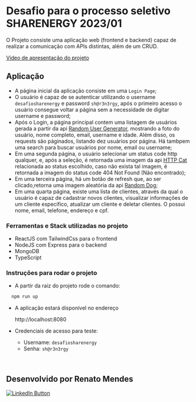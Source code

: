 # Desafio para o processo seletivo SHARENERGY 2023/01

O Projeto consiste uma aplicação web (frontend e backend) capaz de realizar a comunicação com APIs distintas, além de um CRUD.

[Video de apresentação do projeto](https://www.youtube.com/watch?v=oWHrHqw0nuY)

## Aplicação

- A página inicial da aplicação consiste em uma `Login Page`;
- O usuário é capaz de se autenticar utilizando o username `desafiosharenergy` e password `sh@r3n3rgy`, após o primeiro acesso o usuário consegue voltar a página sem a necessidade de digitar username e password;
- Após o Login, a página principal contem uma listagem de usuários gerada a partir da api [Random User Generator](https://randomuser.me/), mostrando a foto do usuário, nome completo, email, username e idade. Além disso, os requests são páginados, listando dez usuários por página. Há tambpem uma search para buscar usuários por nome, email ou username;
- Em uma segunda página, o usuário selecionar um status code http qualquer, e, após a seleção, é retornada uma imagem da api [HTTP Cat](https://http.cat/) relacionada ao status escolhido, caso não exista tal imagem, é retornada a imagem do status code 404 Not Found (Não encontrado);
- Em uma terceira página, há um botão de refresh que, ao ser clicado,retorna uma imagem aleatória da api [Random Dog](https://random.dog/);
- Em uma quarta página, existe uma lista de clientes, através da qual o usuário é capaz de cadastrar novos clientes, visualizar informações de um cliente específico, atualizar um cliente e deletar clientes. O possui nome, email, telefone, endereço e cpf.

### Ferramentas e Stack utilizadas no projeto

- ReactJS com TailwindCss para o frontend
- NodeJS com Express para o backend
- MongoDB
- TypeScript

### Instruções para rodar o projeto

- A partir da raiz do projeto rode o comando:
```sh
  npm run up
```
- A aplicação estará disponível no endereço

  http://localhost:8080

- Credenciais de acesso para teste:
  - Username: `desafiosharenergy`
  - Senha: `sh@r3n3rgy`

<br>
<h2>Desenvolvido por Renato Mendes</h2>
<a href="https://www.linkedin.com/in/renatolmendes/">
  <img src="https://img.shields.io/badge/LinkedIn-%230077B5.svg?&style=flat-square&logo=linkedin&logoColor=white" alt="LinkedIn Button">
</a>
